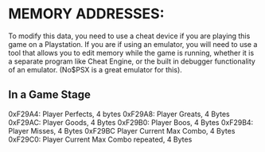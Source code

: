 # **MEMORY ADDRESSES:**
To modify this data, you need to use a cheat device if  you are playing this game on a Playstation.  If you are
if using an emulator, you will need to use a tool that allows you to edit memory while the game is running, whether
it is a separate program like Cheat Engine, or the built in debugger functionality of an emulator.  (No$PSX is a 
great emulator for this).

## **In a Game Stage**
0xF29A4: Player Perfects, 4 bytes
0xF29A8: Player Greats, 4 Bytes
0xF29AC: Player Goods, 4 Bytes
0xF29B0: Player Boos, 4 Bytes
0xF29B4: Player Misses, 4 Bytes
0xF29BC Player Current Max Combo, 4 Bytes
0xF29C0: Player Current Max Combo repeated, 4 Bytes

